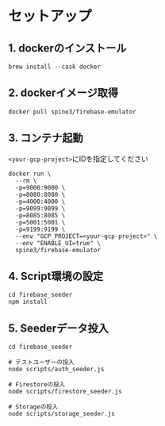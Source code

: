 # セットアップ
## 1. dockerのインストール
```
brew install --cask docker
```

## 2. dockerイメージ取得
```
docker pull spine3/firebase-emulator
```

## 3. コンテナ起動

`<your-gcp-project>`にIDを指定してください

```
docker run \
  --rm \
  -p=9000:9000 \
  -p=8080:8080 \
  -p=4000:4000 \
  -p=9099:9099 \
  -p=8085:8085 \
  -p=5001:5001 \
  -p=9199:9199 \
  --env "GCP_PROJECT=<your-gcp-project>" \
  --env "ENABLE_UI=true" \
  spine3/firebase-emulator
```


## 4. Script環境の設定
```
cd firebase_seeder
npm install
```

## 5. Seederデータ投入
```
cd firebase_seeder

# テストユーザーの投入
node scripts/auth_seeder.js

# Firestoreの投入
node scripts/firestore_seeder.js

# Storageの投入
node scripts/storage_seeder.js
```